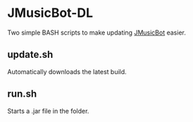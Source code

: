 # JMusicBot-DL
Two simple BASH scripts to make updating [JMusicBot](https://github.com/jagrosh/MusicBot) easier.

## update.sh
Automatically downloads the latest build.

## run.sh
Starts a .jar file in the folder.
